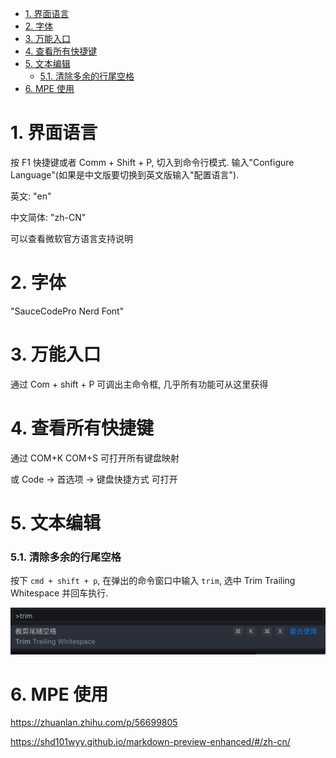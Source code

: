 <!-- @import "[TOC]" {cmd="toc" depthFrom=1 depthTo=6 orderedList=false} -->

<!-- code_chunk_output -->

- [1. 界面语言](#1-界面语言)
- [2. 字体](#2-字体)
- [3. 万能入口](#3-万能入口)
- [4. 查看所有快捷键](#4-查看所有快捷键)
- [5. 文本编辑](#5-文本编辑)
    - [5.1. 清除多余的行尾空格](#51-清除多余的行尾空格)
- [6. MPE 使用](#6-mpe-使用)

<!-- /code_chunk_output -->

# 1. 界面语言

按 F1 快捷键或者 Comm + Shift + P, 切入到命令行模式. 输入"Configure Language"(如果是中文版要切换到英文版输入"配置语言"). 

英文: "en"

中文简体: "zh-CN"

可以查看微软官方语言支持说明

# 2. 字体

"SauceCodePro Nerd Font"

# 3. 万能入口

通过 Com + shift + P 可调出主命令框, 几乎所有功能可从这里获得

# 4. 查看所有快捷键

通过 COM+K COM+S 可打开所有键盘映射

或 Code → 首选项 → 键盘快捷方式 可打开

# 5. 文本编辑

### 5.1. 清除多余的行尾空格

按下 `cmd + shift + p`, 在弹出的命令窗口中输入 `trim`, 选中 Trim Trailing Whitespace 并回车执行. 

![2019-09-02-09-30-53.png](./images/2019-09-02-09-30-53.png)

# 6. MPE 使用

https://zhuanlan.zhihu.com/p/56699805

https://shd101wyy.github.io/markdown-preview-enhanced/#/zh-cn/